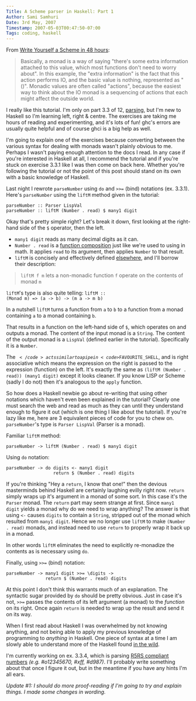 ```yaml
---
Title: A Scheme parser in Haskell: Part 1
Author: Sami Samhuri
Date: 3rd May, 2007
Timestamp: 2007-05-03T00:47:50-07:00
Tags: coding, haskell
---
```


From <a href="http://halogen.note.amherst.edu/~jdtang/scheme_in_48/tutorial/firststeps.html">Write Yourself a Scheme in 48 hours</a>:

<blockquote>
  <p>Basically, a monad is a way of saying "there's some extra information attached to this value, which most functions don't need to worry about". In this example, the "extra information" is the fact that this action performs IO, and the basic value is nothing, represented as "()". Monadic values are often called "actions", because the easiest way to think about the IO monad is a sequencing of actions that each might affect the outside world.</p>
</blockquote>

I really like this tutorial. I'm only on part 3.3 of 12, <a href="http://halogen.note.amherst.edu/~jdtang/scheme_in_48/tutorial/parser.html">parsing</a>, but I'm new to Haskell so I'm learning left, right & centre. The exercises are taking me hours of reading and experimenting, and it's lots of fun! ghc's errors are usually quite helpful and of course ghci is a big help as well.

I'm going to explain one of the exercises because converting between the various syntax for dealing with monads wasn't plainly obvious to me. Perhaps I wasn't paying enough attention to the docs I read. In any case if you're interested in Haskell at all, I recommend the tutorial and if you're stuck on exercise 3.3.1 like I was then come on back here. Whether you're following the tutorial or not the point of this post should stand on its own with a basic knowledge of Haskell.

Last night I rewrote <code>parseNumber</code> using <code>do</code> and <code>&gt;&gt;=</code> (bind) notations (ex. 3.3.1). Here's <code>parseNumber</code> using the <code>liftM</code> method given in the tutorial:

<pre><code>parseNumber :: Parser LispVal
parseNumber :: liftM (Number . read) $ many1 digit
</code></pre>
Okay that's pretty simple right? Let's break it down, first looking at the right-hand side of the <code>$</code> operator, then the left.

 * <code>many1 digit</code> reads as many decimal digits as it can.
 * <code>Number . read</code> is a <a href="http://en.wikipedia.org/wiki/Function_composition_(computer_science%29">function composition</a> just like we're used to using in math. It applies <code>read</code> to its argument, then applies <code>Number</code> to that result.
 * <code>liftM</code> is concisely and effectively defined <a href="http://members.chello.nl/hjgtuyl/tourdemonad.html#liftM">elsewhere</a>, and I'll borrow their description:

<blockquote>
  <p><code>liftM f m</code> lets a non-monadic function <code>f</code> operate on the contents of monad <code>m</code></p>
</blockquote>

<code>liftM</code>'s type is also quite telling: <code>liftM :: (Monad m) =&gt; (a -&gt; b) -&gt; (m a -&gt; m b)</code>

In a nutshell <code>liftM</code> turns a function from <code>a</code> to <code>b</code> to a function from a monad containing <code>a</code> to a monad containing <code>b</code>.

That results in a function on the left-hand side of <code>$</code>, which operates on and outputs a monad. The content of the input monad is a <code>String</code>. The content of the output monad is a <code>LispVal</code> (defined earlier in the tutorial). Specifically it is a <code>Number</code>.

The <code>$</code> acts similar to a pipe in <code>$FAVOURITE_SHELL</code>, and is right associative which means the expression on the right is passed to the expression (function) on the left. It's exactly the same as <code>(liftM (Number . read)) (many1 digit)</code> except it looks cleaner. If you know LISP or Scheme (sadly I do not) then it's analogous to the <code>apply</code> function.

So how does a Haskell newbie go about re-writing that using other notations which haven't even been explained in the tutorial? Clearly one must search the web and read as much as they can until they understand enough to figure it out (which is one thing I like about the tutorial). If you're lazy like me, here are 3 equivalent pieces of code for you to chew on. <code>parseNumber</code>'s type is <code>Parser LispVal</code> (Parser is a monad).


Familiar <code>liftM</code> method:
<pre><code>parseNumber -&gt; liftM (Number . read) $ many1 digit
</code></pre>

Using <code>do</code> notation:
<pre><code>parseNumber -&gt; do digits &lt;- many1 digit
                  return $ (Number . read) digits
</code></pre>
If you're thinking "Hey a <code>return</code>, I know that one!" then the devious masterminds behind Haskell are certainly laughing evilly right now. <code>return</code> simply wraps up it's argument in a monad of some sort. In this case it's the <code>Parser</code> monad. The <code>return</code> part may seem strange at first. Since <code>many1 digit</code> yields a monad why do we need to wrap anything? The answer is that using <code>&lt;-</code> causes <code>digits</code> to contain a <code>String</code>, stripped out of the monad which resulted from <code>many1 digit</code>. Hence we no longer use <code>liftM</code> to make <code>(Number . read)</code> monads, and instead need to use <code>return</code> to properly wrap it back up in a monad.

In other words <code>liftM</code> eliminates the need to explicitly re-monadize the contents as is necessary using <code>do</code>.


Finally, using <code>&gt;&gt;=</code> (bind) notation:
<pre><code>parseNumber -&gt; many1 digit &gt;&gt;= \digits -&gt;
               return $ (Number . read) digits
</code></pre>
At this point I don't think this warrants much of an explanation. The syntactic sugar provided by <code>do</code> should be pretty obvious. Just in case it's not, <code>&gt;&gt;=</code> passes the contents of its left argument (a monad) to the <em>function</em> on its right. Once again <code>return</code> is needed to wrap up the result and send it on its way.

When I first read about Haskell I was overwhelmed by not knowing anything, and not being able to apply my previous knowledge of programming to <em>anything</em> in Haskell. One piece of syntax at a time I am slowly able to understand more of the Haskell found <a href="http://www.google.com/url?sa=t&amp;ct=res&amp;cd=2&amp;url=http%3A%2F%2Fblog.moertel.com%2Farticles%2F2005%2F03%2F25%2Fwriting-a-simple-ruby-evaluator-in-haskell&amp;ei=Q1A6RtWPLZvYigGZsMjxAQ&amp;usg=AFrqEzdrRepwsuNaQqe1gHYjHvqdCDKfoA&amp;sig2=0qNTIOB9XxeZRqKR7J61Iw">in the wild</a>.

I'm currently working on ex. 3.3.4, which is parsing <a href="http://www.schemers.org/Documents/Standards/R5RS/HTML/r5rs-Z-H-9.html#%_sec_6.3.5">R5RS compliant numbers</a> <em>(e.g. #o12345670, #xff, #d987)</em>. I'll probably write something about that once I figure it out, but in the meantime if you have any hints I'm all ears.

*Update #1: I should do more proof-reading if I'm going to try and explain things. I made some changes in wording.*

